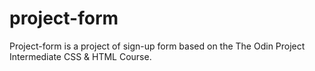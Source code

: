 # project-form 
Project-form is a project of sign-up form based on the The Odin Project Intermediate CSS & HTML Course.